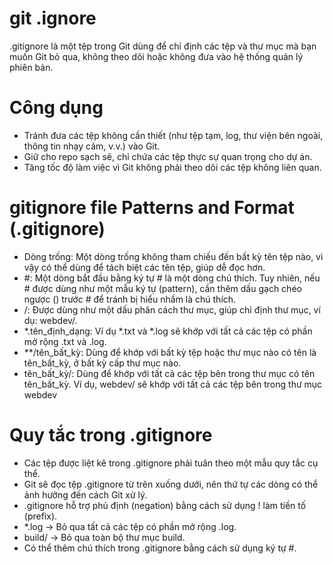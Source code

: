 # git .ignore
.gitignore là một tệp trong Git dùng để chỉ định các tệp và thư mục mà bạn muốn Git bỏ qua, không theo dõi hoặc không đưa vào hệ thống quản lý phiên bản.
# Công dụng
- Tránh đưa các tệp không cần thiết (như tệp tạm, log, thư viện bên ngoài, thông tin nhạy cảm, v.v.) vào Git.
- Giữ cho repo sạch sẽ, chỉ chứa các tệp thực sự quan trọng cho dự án.
- Tăng tốc độ làm việc vì Git không phải theo dõi các tệp không liên quan.
# gitignore file Patterns and Format (.gitignore)
- Dòng trống: Một dòng trống không tham chiếu đến bất kỳ tên tệp nào, vì vậy có thể dùng để tách biệt các tên tệp, giúp dễ đọc hơn.
- #: Một dòng bắt đầu bằng ký tự # là một dòng chú thích. Tuy nhiên, nếu # được dùng như một mẫu ký tự (pattern), cần thêm dấu gạch chéo ngược (\) trước # để tránh bị hiểu nhầm là chú thích.
- /: Được dùng như một dấu phân cách thư mục, giúp chỉ định thư mục, ví dụ: webdev/.
- *.tên_định_dạng: Ví dụ *.txt và *.log sẽ khớp với tất cả các tệp có phần mở rộng .txt và .log.
- **/tên_bất_kỳ: Dùng để khớp với bất kỳ tệp hoặc thư mục nào có tên là tên_bất_kỳ, ở bất kỳ cấp thư mục nào.
- tên_bất_kỳ/: Dùng để khớp với tất cả các tệp bên trong thư mục có tên tên_bất_kỳ. Ví dụ, webdev/ sẽ khớp với tất cả các tệp bên trong thư mục webdev
# Quy tắc trong .gitignore
- Các tệp được liệt kê trong .gitignore phải tuân theo một mẫu quy tắc cụ thể.
- Git sẽ đọc tệp .gitignore từ trên xuống dưới, nên thứ tự các dòng có thể ảnh hưởng đến cách Git xử lý.
- .gitignore hỗ trợ phủ định (negation) bằng cách sử dụng ! làm tiền tố (prefix).
- *.log → Bỏ qua tất cả các tệp có phần mở rộng .log.
- build/ → Bỏ qua toàn bộ thư mục build.
- Có thể thêm chú thích trong .gitignore bằng cách sử dụng ký tự #.
